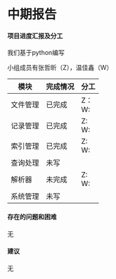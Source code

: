 # 中期报告

#### 项目进度汇报及分工

我们基于python编写

小组成员有张哲昕（Z），温佳鑫（W）

| 模块     | 完成情况 | 分工        |
| -------- | -------- | ----------- |
| 文件管理 | 已完成   | Z：<br />W: |
| 记录管理 | 已完成   | Z:<br />W:  |
| 索引管理 | 已完成   | Z:<br />W:  |
| 查询处理 | 未写     |             |
| 解析器   | 未完成   | Z:<br />W:  |
| 系统管理 | 未写     |             |

#### 存在的问题和困难

无

#### 建议

无

